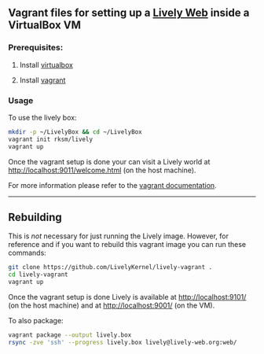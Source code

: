 ## Vagrant files for setting up a [Lively Web](http://lively-web.org) inside a VirtualBox VM ##

### Prerequisites:

1. Install [virtualbox](https://www.virtualbox.org/wiki/Downloads)

2. Install [vagrant](http://www.vagrantup.com/downloads.html)

### Usage

To use the lively box:

```sh
mkdir -p ~/LivelyBox && cd ~/LivelyBox
vagrant init rksm/lively
vagrant up
```

Once the vagrant setup is done your can visit a Lively world at [http://localhost:9011/welcome.html]() (on the host machine).

For more information please refer to the [vagrant documentation](https://docs.vagrantup.com/v2/getting-started/index.html).

---

## Rebuilding

This is *not* necessary for just running the Lively image. However, for
reference and if you want to rebuild this vagrant image you can run these
commands:

```sh
git clone https://github.com/LivelyKernel/lively-vagrant .
cd lively-vagrant
vagrant up
```

Once the vagrant setup is done Lively is available at [http://localhost:9101/]() (on
the host machine) and at [http://localhost:9001/]() (on the VM).

To also package:

```sh
vagrant package --output lively.box
rsync -zve 'ssh' --progress lively.box lively@lively-web.org:web/
```
